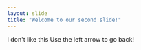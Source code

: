 ```yaml
---
layout: slide
title: "Welcome to our second slide!"
---
```

I don't like this
Use the left arrow to go back!
